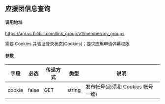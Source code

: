 ## 应援团信息查询

#### 调用地址

https://api.vc.bilibili.com/link_group/v1/member/my_groups

需要 Cookies 并验证登录状态(Cookies)；要求应用申请弹幕权限

#### 参数

|字段|必选|传递方式|类型|说明|
|----|----|--------|----|----|
|cookie|false|GET|string|发布帐号(必须和 Cookies 帐号一致)|
